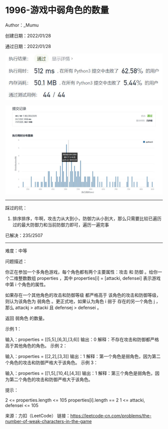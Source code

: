 # 1996-游戏中弱角色的数量

Author：_Mumu

创建日期：2022/01/28

通过日期：2022/01/28

![](./通过截图2.jpg)

![](./通过截图1.jpg)

*****

踩过的坑：

1. 排序排序，牛啊，攻击力从大到小，防御力从小到大，那么只需要比较已遍历过的最大防御力和当前防御力即可，遍历一遍完事

已解决：235/2507

*****

难度：中等

问题描述：

你正在参加一个多角色游戏，每个角色都有两个主要属性：攻击 和 防御 。给你一个二维整数数组 properties ，其中 properties[i] = [attacki, defensei] 表示游戏中第 i 个角色的属性。

如果存在一个其他角色的攻击和防御等级 都严格高于 该角色的攻击和防御等级，则认为该角色为 弱角色 。更正式地，如果认为角色 i 弱于 存在的另一个角色 j ，那么 attackj > attacki 且 defensej > defensei 。

返回 弱角色 的数量。

 

示例 1：

输入：properties = [[5,5],[6,3],[3,6]]
输出：0
解释：不存在攻击和防御都严格高于其他角色的角色。
示例 2：

输入：properties = [[2,2],[3,3]]
输出：1
解释：第一个角色是弱角色，因为第二个角色的攻击和防御严格大于该角色。
示例 3：

输入：properties = [[1,5],[10,4],[4,3]]
输出：1
解释：第三个角色是弱角色，因为第二个角色的攻击和防御严格大于该角色。


提示：

2 <= properties.length <= 105
properties[i].length == 2
1 <= attacki, defensei <= 105

来源：力扣（LeetCode）
链接：https://leetcode-cn.com/problems/the-number-of-weak-characters-in-the-game
